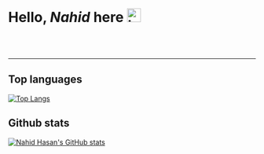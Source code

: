 # Hello, _Nahid_ here <img src="https://user-images.githubusercontent.com/1303154/88677602-1635ba80-d120-11ea-84d8-d263ba5fc3c0.gif" width="28px" alt="hi">


<br /><br />

---

## Top languages

[![Top Langs](https://github-readme-stats.vercel.app/api/top-langs/?username=nahidhasan98&layout=compact&theme=tokyonight&langs_count=6)](https://github.com/nahidhasan98?tab=repositories)


## **Github stats**

[![Nahid Hasan's GitHub stats](https://github-readme-stats.vercel.app/api?username=nahidhasan98&show_icons=true&hide=contribs,prs&theme=tokyonight)](https://github.com/nahidhasan98?tab=repositories)
